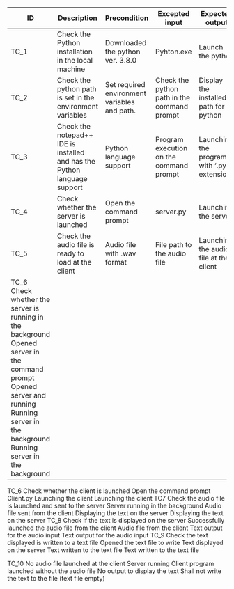| ID	|    Description |	Precondition |	Excepted input |	Expected output |	Actual output |
|-----|----------------|---------------|-----------------|------------------|---------------
| TC_1 | Check the Python installation in the local machine | Downloaded the python ver. 3.8.0 | Pyhton.exe | Launch the python | Launching the python |
| TC_2 | Check the python path is set in the environment variables | Set required environment variables and path. | Check the python path in the command prompt | Display the installed path for python |	Display the installed path for python |
| TC_3 |	Check the notepad++ IDE is installed and has the Python language support | Python language support |	Program execution on the command prompt  | Launching the programs with ‘.py’ extensions |	Launching the programs with ‘.py’ extensions |
|TC_4 |	Check whether the server is launched |	Open the command prompt    |	server.py  | Launching the server  |	Launching the server  |
|TC_5 |	Check the audio file is ready to load at the client |	Audio file with .wav format  |	File path to the audio file  |	Launching the audio file at the client|	Launching the audio file at the client|
TC_6 	Check whether the server is running in the background 	Opened server in the command prompt 	Opened server and running	Running server in the background	Running server in the background|
TC_6 	Check whether the client is launched 	Open the command prompt 	Client.py	Launching the client 	Launching the client
TC7	Check the audio file is launched and sent to the server	Server running in the background 	Audio file sent from the client 	Displaying the text on the server	Displaying the text on the server
TC_8	Check if the text is displayed on the server	Successfully launched the audio file from the client 	Audio file from the client 	Text output for the audio input	Text output for the audio input
TC_9	Check the text displayed is written to a text file	 Opened the text file to write 
 	Text displayed on the server	Text written to the text file 
	Text written to the text file 

TC_10	 No audio file launched at the client 	Server running	Client program launched without the audio file 	No output to display the text	Shall not write the text to the file (text file empty) 

